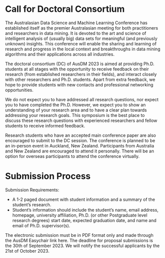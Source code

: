 # Call for Doctoral Consortium 

The Australasian Data Science and Machine Learning Conference has established itself as the premier Australasian meeting for both practitioners and researchers in data mining. It is devoted to the art and science of intelligent analysis of (usually big) data sets for meaningful (and previously unknown) insights. This conference will enable the sharing and learning of research and progress in the local context and breakthroughs in data mining algorithms and their applications across all industries. 

The doctoral consortium (DC) of AusDM 2023 is aimed at providing Ph.D. students at all stages with the opportunity to receive feedback on their research (from established researchers in their fields), and interact closely with other researchers and Ph.D. students. Apart from extra feedback, we hope to provide students with new contacts and professional networking opportunities. 

We do not expect you to have addressed all research questions, nor expect you to have completed the Ph.D. However, we expect you to show an understanding of your research area and to have a clear plan towards addressing your research goals. This symposium is the best place to discuss these research questions with experienced researchers and fellow students to receive informed feedback. 

Research students who have an accepted main conference paper are also encouraged to submit to the DC session. The conference is planned to be an in-person event in Auckland, New Zealand. Participants from Australia and New Zealand are encouraged to attend it personally. There will be an option for overseas participants to attend the conference virtually. 

# Submission Process

Submission Requirements: 

- A 1-2 paged document with student information and a summary of the student’s research.  
- Student’s information should include the student’s name, email address, homepage, university affiliation, Ph.D. (or other Postgraduate level research degrees) start date, expected graduation date, and name and email of Ph.D. supervisor(s).

 
The electronic submission must be in PDF format only and made through the AusDM Easychair link here. The deadline for proposal submissions is the 30th of September 2023. We will notify the successful applicants by the 21st of October 2023.